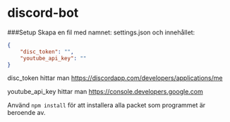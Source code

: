 # discord-bot

###Setup
Skapa en fil med namnet: settings.json och innehållet:
```JSON
{
    "disc_token": "",
    "youtube_api_key": ""
}
```
disc_token hittar man https://discordapp.com/developers/applications/me

youtube_api_key hittar man https://console.developers.google.com

Använd `npm install` för att installera alla packet som programmet är beroende av.
